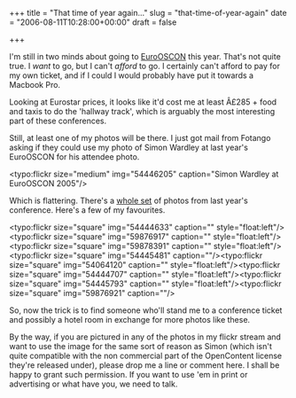 +++
title = "That time of year again..."
slug = "that-time-of-year-again"
date = "2006-08-11T10:28:00+00:00"
draft = false

+++

I'm still in two minds about going to [EuroOSCON](http://conferences.oreillynet.com/euos2006/) this year. That's not quite true. I *want* to go, but I can't *afford* to go. I certainly can't afford to pay for my own ticket, and if I could I would probably have put it towards a Macbook Pro.

Looking at Eurostar prices, it looks like it'd cost me at least Â£285 + food and taxis to do the 'hallway track', which is arguably the most interesting part of these conferences.

Still, at least one of my photos will be there. I just got mail from Fotango asking if they could use my photo of Simon Wardley at last year's EuroOSCON for his attendee photo.

<typo:flickr size="medium" img="54446205" caption="Simon Wardley at EuroOSCON 2005"/>

Which is flattering. There's a [whole set](http://flickr.com/photos/pdcawley/sets/1211132/) of photos from last year's conference. Here's a few of my favourites.

<typo:flickr size="square" img="54444633" caption="" style="float:left"/><typo:flickr size="square" img="59876917" caption="" style="float:left"/><typo:flickr size="square" img="59878391" caption="" style="float:left"/><typo:flickr size="square" img="54445481" caption=""/><typo:flickr size="square" img="54064120" caption="" style="float:left"/><typo:flickr size="square" img="54444707" caption="" style="float:left"/><typo:flickr size="square" img="54445793" caption="" style="float:left"/><typo:flickr size="square" img="59876921" caption=""/>

So, now the trick is to find someone who'll stand me to a conference ticket and possibly a hotel room in exchange for more photos like these.

By the way, if you are pictured in any of the photos in my flickr stream and want to use the image for the same sort of reason as Simon (which isn't quite compatible with the non commercial part of the OpenContent license they're released under), please drop me a line or comment here. I shall be happy to grant such permission. If you want to use 'em in print or advertising or what have you, we need to talk.
